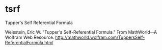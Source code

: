 # tsrf

Tupper's Self Referential Formula

Weisstein, Eric W. "Tupper's Self-Referential Formula." From MathWorld--A Wolfram Web Resource. http://mathworld.wolfram.com/TuppersSelf-ReferentialFormula.html

